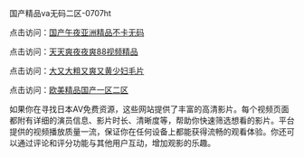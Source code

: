 国产精品va无码二区-0707ht


点击访问：<a href="https://gfd-5xg.pages.dev/">国产午夜亚洲精品不卡无码</a>

点击访问：<a href="https://gsd-agv.pages.dev/">天天爽夜夜爽88视频精品</a>

点击访问：<a href="https://rtj-3zo.pages.dev/">大又大粗又爽又黄少妇毛片</a>

点击访问：<a href="https://vassv.pages.dev/">欧美精品国产一区二区</a>

如果你在寻找日本AV免费资源，这些网站提供了丰富的高清影片。每个视频页面都附有详细的演员信息、影片时长、清晰度等，帮助你快速筛选想看的影片。平台提供的视频播放质量一流，保证你在任何设备上都能获得流畅的观看体验。你还可以通过评论和评分功能与其他用户互动，增加观影的乐趣。

<span style="display:none;">[Canonical link](https://github.com/hehe20250707/hehe1 ）</span>
